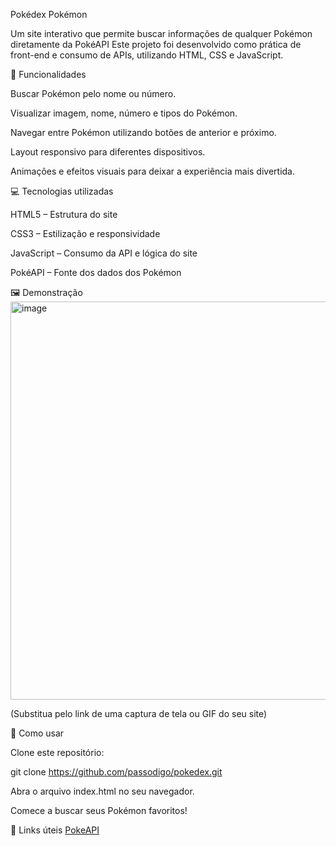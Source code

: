 Pokédex Pokémon

Um site interativo que permite buscar informações de qualquer Pokémon diretamente da PokéAPI
Este projeto foi desenvolvido como prática de front-end e consumo de APIs, utilizando HTML, CSS e JavaScript.

🌟 Funcionalidades

Buscar Pokémon pelo nome ou número.

Visualizar imagem, nome, número e tipos do Pokémon.

Navegar entre Pokémon utilizando botões de anterior e próximo.

Layout responsivo para diferentes dispositivos.

Animações e efeitos visuais para deixar a experiência mais divertida.

💻 Tecnologias utilizadas

HTML5 – Estrutura do site

CSS3 – Estilização e responsividade

JavaScript – Consumo da API e lógica do site

PokéAPI – Fonte dos dados dos Pokémon

🖼️ Demonstração
<img width="1309" height="637" alt="image" src="https://github.com/user-attachments/assets/40b7e4ca-dd6d-42ee-aa7b-b0b14ed7854d" />


(Substitua pelo link de uma captura de tela ou GIF do seu site)

🚀 Como usar

Clone este repositório:

git clone https://github.com/passodigo/pokedex.git


Abra o arquivo index.html no seu navegador.

Comece a buscar seus Pokémon favoritos!

🔗 Links úteis
 [PokeAPI](https://pokeapi.co/#google_vignette)
